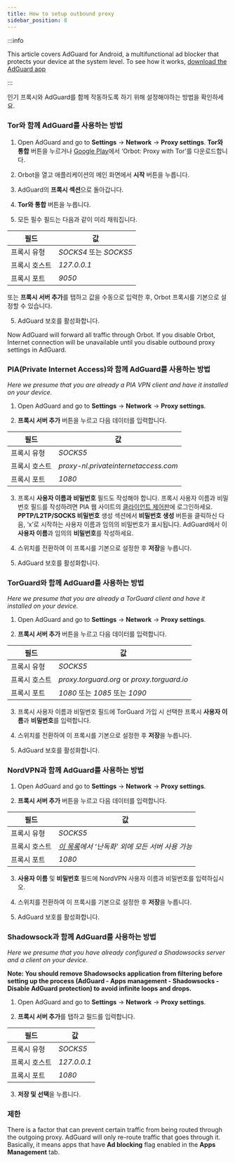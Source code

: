 ```yaml
---
title: How to setup outbound proxy
sidebar_position: 8
---
```


:::info

This article covers AdGuard for Android, a multifunctional ad blocker that protects your device at the system level. To see how it works, [download the AdGuard app](https://adguard.com/download.html?auto=true)

:::

인기 프록시와 AdGuard를 함께 작동하도록 하기 위해 설정해야하는 방법을 확인하세요.

### Tor와 함께 AdGuard를 사용하는 방법

1. Open AdGuard and go to **Settings** → **Network** → **Proxy settings**. **Tor와 통합** 버튼을 누르거나 [Google Play](https://play.google.com/store/apps/details?id=org.torproject.android&noprocess)에서 ‘Orbot: Proxy with Tor’를 다운로드합니다.

2. Orbot을 열고 애플리케이션의 메인 화면에서 **시작** 버튼을 누릅니다.

2. AdGuard의 **프록시 섹션**으로 돌아갑니다.

3. **Tor와 통합** 버튼을 누릅니다.

4. 모든 필수 필드는 다음과 같이 미리 채워집니다.

| 필드      | 값                    |
| ------- | -------------------- |
| 프록시 유형  | *SOCKS4* 또는 *SOCKS5* |
| 프록시 호스트 | *127.0.0.1*          |
| 프록시 포트  | *9050*               |

또는 **프록시 서버 추가**를 탭하고 값을 수동으로 입력한 후, Orbot 프록시를 기본으로 설정할 수 있습니다.

5. AdGuard 보호를 활성화합니다.

Now AdGuard will forward all traffic through Orbot. If you disable Orbot, Internet connection will be unavailable until you disable outbound proxy settings in AdGuard.

### PIA(Private Internet Access)와 함께 AdGuard를 사용하는 방법

*Here we presume that you are already a PIA VPN client and have it installed on your device.*

1. Open AdGuard and go to **Settings** → **Network** → **Proxy settings**.

2. **프록시 서버 추가** 버튼을 누르고 다음 데이터를 입력합니다.

| 필드      | 값                                    |
| ------- | ------------------------------------ |
| 프록시 유형  | *SOCKS5*                             |
| 프록시 호스트 | *proxy-nl.privateinternetaccess.com* |
| 프록시 포트  | *1080*                               |

3. 프록시 **사용자 이름과 비밀번호** 필드도 작성해야 합니다. 프록시 사용자 이름과 비밀번호 필드를 작성하려면 PIA 웹 사이트의 [클라이언트 제어판](https://www.privateinternetaccess.com/pages/client-sign-in)에 로그인하세요. **PPTP/L2TP/SOCKS 비밀번호** 생성 섹션에서 **비밀번호 생성** 버튼을 클릭하신 다음, ‘x’로 시작하는 사용자 이름과 임의의 비밀번호가 표시됩니다. AdGuard에서 이 **사용자 이름**과 임의의 **비밀번호**를 작성하세요.

4. 스위치를 전환하여 이 프록시를 기본으로 설정한 후 **저장**을 누릅니다.

5. AdGuard 보호를 활성화합니다.

### TorGuard와 함께 AdGuard를 사용하는 방법

*Here we presume that you are already a TorGuard client and have it installed on your device.*

1. Open AdGuard and go to **Settings** → **Network** → **Proxy settings**.

2. **프록시 서버 추가** 버튼을 누르고 다음 데이터를 입력합니다.

| 필드      | 값                                           |
| ------- | ------------------------------------------- |
| 프록시 유형  | *SOCKS5*                                    |
| 프록시 호스트 | *proxy.torguard.org* or *proxy.torguard.io* |
| 프록시 포트  | *1080* 또는 *1085* 또는 *1090*                  |

3. 프록시 사용자 이름과 비밀번호 필드에 TorGuard 가입 시 선택한 프록시 **사용자 이름**과 **비밀번호**를 입력합니다.

4. 스위치를 전환하여 이 프록시를 기본으로 설정한 후 **저장**을 누릅니다.

5. AdGuard 보호를 활성화합니다.

### NordVPN과 함께 AdGuard를 사용하는 방법

1. Open AdGuard and go to **Settings** → **Network** → **Proxy settings**.

2. **프록시 서버 추가** 버튼을 누르고 다음 데이터를 입력합니다.

| 필드      | 값                                                             |
| ------- | ------------------------------------------------------------- |
| 프록시 유형  | *SOCKS5*                                                      |
| 프록시 호스트 | *[이 목록](https://nordvpn.com/servers/)에서 ‘난독화’ 외에 모든 서버 사용 가능* |
| 프록시 포트  | *1080*                                                        |

3. **사용자 이름** 및 **비밀번호** 필드에 NordVPN 사용자 이름과 비밀번호를 입력하십시오.

4. 스위치를 전환하여 이 프록시를 기본으로 설정한 후 **저장**을 누릅니다.

5. AdGuard 보호를 활성화합니다.

### Shadowsock과 함께 AdGuard를 사용하는 방법

*Here we presume that you have already configured a Shadowsocks server and a client on your device.*

**Note: You should remove Shadowsocks application from filtering before setting up the process (AdGuard - Apps management - Shadowsocks - Disable AdGuard protection) to avoid infinite loops and drops.**

1. Open AdGuard and go to **Settings** → **Network** → **Proxy settings**.

2. **프록시 서버 추가**를 탭하고 필드를 입력합니다.

| 필드      | 값           |
| ------- | ----------- |
| 프록시 유형  | *SOCKS5*    |
| 프록시 호스트 | *127.0.0.1* |
| 프록시 포트  | *1080*      |

3. **저장 및 선택**을 누릅니다.

### 제한

There is a factor that can prevent certain traffic from being routed through the outgoing proxy. AdGuard will only re-route traffic that goes through it. Basically, it means apps that have **Ad blocking** flag enabled in the **Apps Management** tab.
